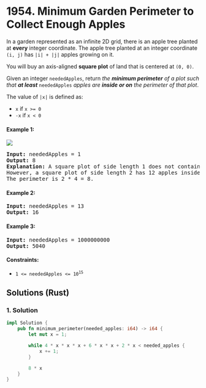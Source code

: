 # 1954. Minimum Garden Perimeter to Collect Enough Apples
In a garden represented as an infinite 2D grid, there is an apple tree planted at **every** integer coordinate. The apple tree planted at an integer coordinate `(i, j)` has `|i| + |j|` apples growing on it.

You will buy an axis-aligned **square plot** of land that is centered at `(0, 0)`.

Given an integer `neededApples`, return *the **minimum perimeter** of a plot such that **at least*** `neededApples` *apples are **inside or on** the perimeter of that plot*.

The value of `|x|` is defined as:

* `x` if `x >= 0`
* `-x` if `x < 0`

#### Example 1:
![](https://assets.leetcode.com/uploads/2019/08/30/1527_example_1_2.png)
<pre>
<strong>Input:</strong> neededApples = 1
<strong>Output:</strong> 8
<strong>Explanation:</strong> A square plot of side length 1 does not contain any apples.
However, a square plot of side length 2 has 12 apples inside (as depicted in the image above).
The perimeter is 2 * 4 = 8.
</pre>

#### Example 2:
<pre>
<strong>Input:</strong> neededApples = 13
<strong>Output:</strong> 16
</pre>

#### Example 3:
<pre>
<strong>Input:</strong> neededApples = 1000000000
<strong>Output:</strong> 5040
</pre>

#### Constraints:
* <code>1 <= neededApples <= 10<sup>15</sup></code>

## Solutions (Rust)

### 1. Solution
```Rust
impl Solution {
    pub fn minimum_perimeter(needed_apples: i64) -> i64 {
        let mut x = 1;

        while 4 * x * x * x + 6 * x * x + 2 * x < needed_apples {
            x += 1;
        }

        8 * x
    }
}
```
